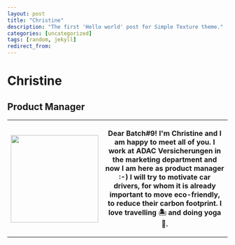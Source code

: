 ```yaml
---
layout: post
title: "Christine"
description: "The first 'Hello world' post for Simple Texture theme."
categories: [uncategorized]
tags: [random, jekyll]
redirect_from:
---
```

# Christine
<h2>Product Manager</h2>

<table>
  <tr>
    <th>
    <img src="https://github.com/team-cero/team-cero.github.io/blob/master/assets/images/christine.jpg?raw=true" height ="200" width="200">
    </th>
    <th>
      <p> Dear Batch#9! I'm Christine and I am happy to meet all of you. I work at ADAC Versicherungen in the marketing department and now I am here as product manager :-) I will try to motivate car drivers, for whom it is already important to move eco-friendly, to reduce their carbon footprint. I love travelling 🏝️ and doing yoga 🧘. </p>
    </th>
  </tr>  
  </table>





